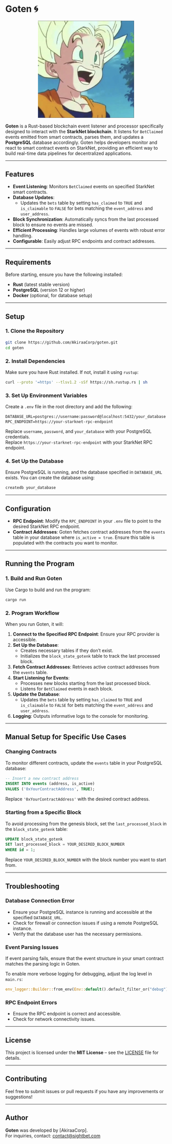 
# Goten 🌀

<div align="center">
  <img src="Goten.png" alt="Goten Logo" width="300"/>
</div>

**Goten** is a Rust-based blockchain event listener and processor specifically designed to interact with the **StarkNet blockchain**. It listens for `BetClaimed` events emitted from smart contracts, parses them, and updates a **PostgreSQL** database accordingly. Goten helps developers monitor and react to smart contract events on StarkNet, providing an efficient way to build real-time data pipelines for decentralized applications.

---

## Features

- **Event Listening**: Monitors `BetClaimed` events on specified StarkNet smart contracts.  
- **Database Updates**:
  - Updates the `bets` table by setting `has_claimed` to `TRUE` and `is_claimable` to `FALSE` for bets matching the `event_address` and `user_address`.
- **Block Synchronization**: Automatically syncs from the last processed block to ensure no events are missed.
- **Efficient Processing**: Handles large volumes of events with robust error handling.
- **Configurable**: Easily adjust RPC endpoints and contract addresses.

---

## Requirements

Before starting, ensure you have the following installed:

- **Rust** (latest stable version)  
- **PostgreSQL** (version 12 or higher)  
- **Docker** (optional, for database setup)  

---

## Setup

### 1. Clone the Repository

```bash
git clone https://github.com/AkiraaCorp/goten.git
cd goten
```

### 2. Install Dependencies

Make sure you have Rust installed. If not, install it using `rustup`:

```bash
curl --proto '=https' --tlsv1.2 -sSf https://sh.rustup.rs | sh
```

### 3. Set Up Environment Variables

Create a `.env` file in the root directory and add the following:

```env
DATABASE_URL=postgres://username:password@localhost:5432/your_database
RPC_ENDPOINT=https://your-starknet-rpc-endpoint
```

Replace `username`, `password`, and `your_database` with your PostgreSQL credentials.  
Replace `https://your-starknet-rpc-endpoint` with your StarkNet RPC endpoint.

### 4. Set Up the Database

Ensure PostgreSQL is running, and the database specified in `DATABASE_URL` exists. You can create the database using:

```bash
createdb your_database
```

---

## Configuration

- **RPC Endpoint**: Modify the `RPC_ENDPOINT` in your `.env` file to point to the desired StarkNet RPC endpoint.
- **Contract Addresses**: Goten fetches contract addresses from the `events` table in your database where `is_active = true`. Ensure this table is populated with the contracts you want to monitor.

---

## Running the Program

### 1. Build and Run Goten

Use Cargo to build and run the program:

```bash
cargo run
```

### 2. Program Workflow

When you run Goten, it will:

1. **Connect to the Specified RPC Endpoint**: Ensure your RPC provider is accessible.  
2. **Set Up the Database**:
   - Creates necessary tables if they don’t exist.
   - Initializes the `block_state_gotenk` table to track the last processed block.
3. **Fetch Contract Addresses**: Retrieves active contract addresses from the `events` table.
4. **Start Listening for Events**:
   - Processes new blocks starting from the last processed block.
   - Listens for `BetClaimed` events in each block.
5. **Update the Database**:
   - Updates the `bets` table by setting `has_claimed` to `TRUE` and `is_claimable` to `FALSE` for bets matching the `event_address` and `user_address`.
6. **Logging**: Outputs informative logs to the console for monitoring.

---

## Manual Setup for Specific Use Cases

### Changing Contracts

To monitor different contracts, update the `events` table in your PostgreSQL database:

```sql
-- Insert a new contract address
INSERT INTO events (address, is_active)
VALUES ('0xYourContractAddress', TRUE);
```

Replace `'0xYourContractAddress'` with the desired contract address.

### Starting from a Specific Block

To avoid processing from the genesis block, set the `last_processed_block` in the `block_state_gotenk` table:

```sql
UPDATE block_state_gotenk
SET last_processed_block = YOUR_DESIRED_BLOCK_NUMBER
WHERE id = 1;
```

Replace `YOUR_DESIRED_BLOCK_NUMBER` with the block number you want to start from.

---

## Troubleshooting

### Database Connection Error

- Ensure your PostgreSQL instance is running and accessible at the specified `DATABASE_URL`.  
- Check for firewall or connection issues if using a remote PostgreSQL instance.  
- Verify that the database user has the necessary permissions.

### Event Parsing Issues

If event parsing fails, ensure that the event structure in your smart contract matches the parsing logic in Goten.

To enable more verbose logging for debugging, adjust the log level in `main.rs`:

```rust
env_logger::Builder::from_env(Env::default().default_filter_or("debug")).init();
```

### RPC Endpoint Errors

- Ensure the RPC endpoint is correct and accessible.  
- Check for network connectivity issues.

---

## License

This project is licensed under the **MIT License** – see the [LICENSE](LICENSE) file for details.

---

## Contributing

Feel free to submit issues or pull requests if you have any improvements or suggestions!

---

## Author

**Goten** was developed by [AkiraaCorp].  
For inquiries, contact: [contact@sightbet.com](mailto:contact@sightbet.com)